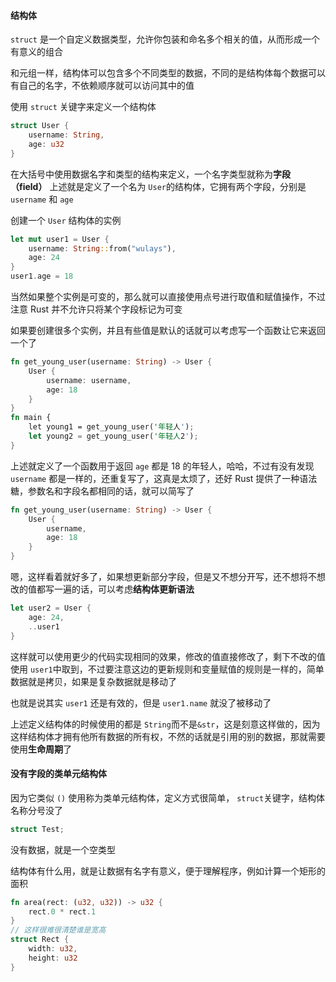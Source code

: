 #### 结构体

`struct` 是一个自定义数据类型，允许你包装和命名多个相关的值，从而形成一个有意义的组合

和元组一样，结构体可以包含多个不同类型的数据，不同的是结构体每个数据可以有自己的名字，不依赖顺序就可以访问其中的值

使用 `struct` 关键字来定义一个结构体

```rust
struct User {
	username: String,
	age: u32
}
```

在大括号中使用数据名字和类型的结构来定义，一个名字类型就称为**字段（field）** 上述就是定义了一个名为 `User`的结构体，它拥有两个字段，分别是 `username` 和 `age`

创建一个 `User` 结构体的实例

```rust
let mut user1 = User {
	username: String::from("wulays"),
	age: 24
}
user1.age = 18
```

当然如果整个实例是可变的，那么就可以直接使用点号进行取值和赋值操作，不过注意 Rust 并不允许只将某个字段标记为可变

如果要创建很多个实例，并且有些值是默认的话就可以考虑写一个函数让它来返回一个了

```rust
fn get_young_user(username: String) -> User {
	User {
		username: username,
		age: 18
	}
}
fn main {
	let young1 = get_young_user('年轻人');
	let young2 = get_young_user('年轻人2');
}
```

上述就定义了一个函数用于返回 `age` 都是 18 的年轻人，哈哈，不过有没有发现 `username` 都是一样的，还重复写了，这真是太烦了，还好 Rust 提供了一种语法糖，参数名和字段名都相同的话，就可以简写了

```rust
fn get_young_user(username: String) -> User {
	User {
		username,
		age: 18
	}
}
```

嗯，这样看着就好多了，如果想更新部分字段，但是又不想分开写，还不想将不想改的值都写一遍的话，可以考虑**结构体更新语法**

```rust
let user2 = User {
	age: 24,
	..user1
}
```
这样就可以使用更少的代码实现相同的效果，修改的值直接修改了，剩下不改的值使用 `user1`中取到，不过要注意这边的更新规则和变量赋值的规则是一样的，简单数据就是拷贝，如果是复杂数据就是移动了

也就是说其实 `user1` 还是有效的，但是 `user1.name` 就没了被移动了

上述定义结构体的时候使用的都是 `String`而不是`&str`，这是刻意这样做的，因为这样结构体才拥有他所有数据的所有权，不然的话就是引用的别的数据，那就需要使用**生命周期**了

#### 没有字段的类单元结构体

因为它类似 `()` 使用称为类单元结构体，定义方式很简单， `struct`关键字，结构体名称分号没了

```rust
struct Test;
```
没有数据，就是一个空类型

结构体有什么用，就是让数据有名字有意义，便于理解程序，例如计算一个矩形的面积

```rust
fn area(rect: (u32, u32)) -> u32 {
	rect.0 * rect.1
}
// 这样很难很清楚谁是宽高
struct Rect {
	width: u32,
	height: u32
}
```